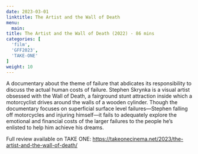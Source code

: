 ```yaml
---
date: 2023-03-01
linktitle: The Artist and the Wall of Death
menu:
  main:
title: The Artist and the Wall of Death (2022) - 86 mins
categories: [
  'film',
  'GFF2023',
  'TAKE-ONE'
]
weight: 10
---
```


A documentary about the theme of failure that abdicates its responsibility to discuss the actual human costs of failure. Stephen Skrynka is a visual artist obsessed with the Wall of Death, a fairground stunt attraction inside which a motorcyclist drives around the walls of a wooden cylinder. Though the documentary focuses on superficial surface level failures—Stephen falling off motorcycles and injuring himself—it fails to adequately explore the emotional and financial costs of the larger failures to the people he’s enlisted to help him achieve his dreams. 

Full review available on TAKE ONE: https://takeonecinema.net/2023/the-artist-and-the-wall-of-death/